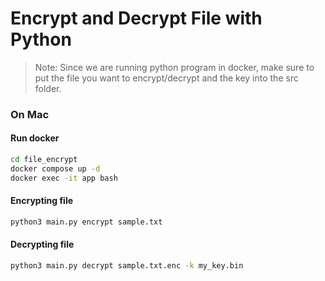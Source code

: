 # Encrypt and Decrypt File with Python

> Note: Since we are running python program in docker, 
make sure to put the file you want to encrypt/decrypt 
and the key into the src folder.

### On Mac
#### Run docker
``` bash
cd file_encrypt
docker compose up -d
docker exec -it app bash
```
#### Encrypting file
```bash
python3 main.py encrypt sample.txt
```

#### Decrypting file
```bash
python3 main.py decrypt sample.txt.enc -k my_key.bin
